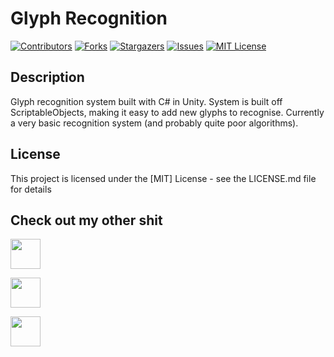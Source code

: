 # Glyph Recognition
[![Contributors][contributors-shield]][contributors-url]
[![Forks][forks-shield]][forks-url]
[![Stargazers][stars-shield]][stars-url]
[![Issues][issues-shield]][issues-url]
[![MIT License][license-shield]][license-url]

## Description
Glyph recognition system built with C# in Unity. System is built off ScriptableObjects, making it easy to add new glyphs to recognise. Currently a very basic recognition system (and probably quite poor algorithms).

## License
This project is licensed under the [MIT] License - see the LICENSE.md file for details

## Check out my other shit
<a href="http://www.twitter.com/Zeppelin_Games"><img src="http://www.entypo.com/images/twitter-with-circle.svg" width="48"></a>

<a href="https://zeppelin-games.itch.io/"><img src="https://assets.ifttt.com/images/channels/586796884/icons/large.png" width="48"></a>

<a href="http://www.github.com/ZeppelinGames"><img src="http://www.entypo.com/images/github-with-circle.svg" width="48"></a>

[contributors-shield]: https://img.shields.io/github/contributors/ZeppelinGames/Glyph-Recognition.svg?style=for-the-badge
[contributors-url]: https://github.com/ZeppelinGames/Glyph-Recognition/graphs/contributors
[forks-shield]: https://img.shields.io/github/forks/ZeppelinGames/Glyph-Recognition.svg?style=for-the-badge
[forks-url]: https://github.com/ZeppelinGames/Glyph-Recognition/network/members
[stars-shield]: https://img.shields.io/github/stars/ZeppelinGames/Glyph-Recognition.svg?style=for-the-badge
[stars-url]: https://github.com/ZeppelinGames/Glyph-Recognition/stargazers
[issues-shield]: https://img.shields.io/github/issues/ZeppelinGames/Glyph-Recognition.svg?style=for-the-badge
[issues-url]: https://github.com/ZeppelinGames/Glyph-Recognition/issues
[license-shield]: https://img.shields.io/github/license/ZeppelinGames/Glyph-Recognition.svg?style=for-the-badge
[license-url]: https://github.com/ZeppelinGames/Glyph-Recognition/blob/master/LICENSE.txt